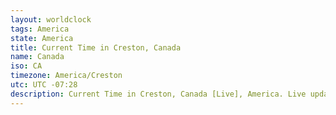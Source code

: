 ```yaml
---
layout: worldclock
tags: America
state: America
title: Current Time in Creston, Canada
name: Canada
iso: CA
timezone: America/Creston
utc: UTC -07:28
description: Current Time in Creston, Canada [Live], America. Live update now time in Creston, timezone America/Creston, UTC -07:28, Country ISO code & Current Local Time.
---
```


